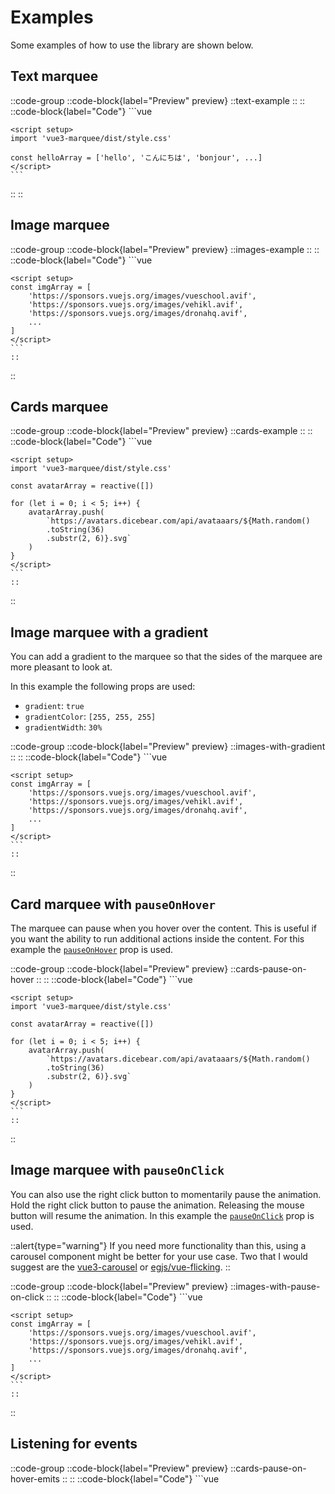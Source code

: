 # Examples

Some examples of how to use the library are shown below.

## Text marquee 

::code-group
   ::code-block{label="Preview" preview}
    ::text-example
    ::
   ::
   ::code-block{label="Code"}
    ```vue
    <template>
        <Vue3Marquee>
            <span
                v-for="(word, index) in helloArray"
                :key="index"
            >
                {{ word }}
            </span>
        </Vue3Marquee>
    </template>

    <script setup>
    import 'vue3-marquee/dist/style.css'

    const helloArray = ['hello', 'こんにちは', 'bonjour', ...]
    </script>
    ```
   ::
::

## Image marquee

::code-group
   ::code-block{label="Preview" preview}
    ::images-example
    ::
   ::
   ::code-block{label="Code"}
    ```vue
    <template>
        <Vue3Marquee>
            <img
                v-for="img in imgArray"
                :key="img"
                :src="img"
            />
        </Vue3Marquee>
    </template>

    <script setup>
    const imgArray = [
        'https://sponsors.vuejs.org/images/vueschool.avif',
        'https://sponsors.vuejs.org/images/vehikl.avif',
        'https://sponsors.vuejs.org/images/dronahq.avif',
        ...
    ]
    </script>
    ```
    ::
::

## Cards marquee

::code-group
   ::code-block{label="Preview" preview}
    ::cards-example
    ::
   ::
   ::code-block{label="Code"}
    ```vue
    <template>
        <Vue3Marquee>
            <div class="card" v-for="avatar in avatarArray" :key="avatar">
                <img :src="avatar" />
                <p>
                    Lorem ipsum dolor sit amet, consectetur adipiscing elit, sed do eiusmod
                    tempor incididunt ut labore et dolore magna aliqua.
                </p>
            </div>
        </Vue3Marquee>
    </template>

    <script setup>
    import 'vue3-marquee/dist/style.css'

    const avatarArray = reactive([])

    for (let i = 0; i < 5; i++) {
        avatarArray.push(
            `https://avatars.dicebear.com/api/avataaars/${Math.random()
            .toString(36)
            .substr(2, 6)}.svg`
        )
    }
    </script>
    ```
    ::
::

## Image marquee with a gradient

You can add a gradient to the marquee so that the sides of the marquee are more pleasant to look at.

In this example the following props are used:

- `gradient`: `true`
- `gradientColor`: `[255, 255, 255]`
- `gradientWidth`: `30%`

::code-group
   ::code-block{label="Preview" preview}
    ::images-with-gradient
    ::
   ::
   ::code-block{label="Code"}
    ```vue
    <template>
        <Vue3Marquee 
            :gradient="true"
            :gradient-color="[255, 255, 255]"
            gradient-width="30%"
        >
            <img
                v-for="img in imgArray"
                :key="img"
                :src="img"
            />
        </Vue3Marquee>
    </template>

    <script setup>
    const imgArray = [
        'https://sponsors.vuejs.org/images/vueschool.avif',
        'https://sponsors.vuejs.org/images/vehikl.avif',
        'https://sponsors.vuejs.org/images/dronahq.avif',
        ...
    ]
    </script>
    ```
    ::
::

## Card marquee with `pauseOnHover`

The marquee can pause when you hover over the content. This is useful if you want the ability to run additional actions inside the content. For this example the [`pauseOnHover`](/props#pauseonhover) prop is used.

::code-group
   ::code-block{label="Preview" preview}
    ::cards-pause-on-hover
    ::
   ::
   ::code-block{label="Code"}
    ```vue
    <template>
        <Vue3Marquee :pause-on-hover="true">
            <div class="card" v-for="avatar in avatarArray" :key="avatar">
                <img :src="avatar" />
                <p>
                    Lorem ipsum dolor sit amet, consectetur adipiscing elit, sed do eiusmod
                    tempor incididunt ut labore et dolore magna aliqua.
                </p>
            </div>
        </Vue3Marquee>
    </template>

    <script setup>
    import 'vue3-marquee/dist/style.css'

    const avatarArray = reactive([])

    for (let i = 0; i < 5; i++) {
        avatarArray.push(
            `https://avatars.dicebear.com/api/avataaars/${Math.random()
            .toString(36)
            .substr(2, 6)}.svg`
        )
    }
    </script>
    ```
    ::
::

## Image marquee with `pauseOnClick`

You can also use the right click button to momentarily pause the animation. Hold the right click button to pause the animation. Releasing the mouse button will resume the animation. In this example the [`pauseOnClick`](/props#pauseonclick) prop is used.

::alert{type="warning"}
If you need more functionality than this, using a carousel component might be better for your use case. Two that I would suggest are the [vue3-carousel](https://ismail9k.github.io/vue3-carousel/) or [egjs/vue-flicking](https://naver.github.io/egjs-flicking/).
::

::code-group
   ::code-block{label="Preview" preview}
    ::images-with-pause-on-click
    ::
   ::
   ::code-block{label="Code"}
    ```vue
    <template>
        <Vue3Marquee :pause-on-click="true">
            <img
                v-for="img in imgArray"
                :key="img"
                :src="img"
            />
        </Vue3Marquee>
    </template>

    <script setup>
    const imgArray = [
        'https://sponsors.vuejs.org/images/vueschool.avif',
        'https://sponsors.vuejs.org/images/vehikl.avif',
        'https://sponsors.vuejs.org/images/dronahq.avif',
        ...
    ]
    </script>
    ```
    ::
::

## Listening for events

::code-group
   ::code-block{label="Preview" preview}
    ::cards-pause-on-hover-emits
    ::
   ::
   ::code-block{label="Code"}
    ```vue
    <template>
        <Vue3Marquee 
            :pause-on-hover="true"
            @on-pause="playState = 'paused'"
            @on-resume="playState = 'playing'"
        >
            <div class="card" v-for="avatar in avatarArray" :key="avatar">
                <img :src="avatar" />
                <p>
                    Lorem ipsum dolor sit amet, consectetur adipiscing elit, sed do eiusmod
                    tempor incididunt ut labore et dolore magna aliqua.
                </p>
            </div>
        </Vue3Marquee>

        <p>
            This animation is {{ playState }}.
        </p>
    </template>

    <script setup>
    import 'vue3-marquee/dist/style.css'

    const playState = ref('playing')
    const avatarArray = reactive([])

    for (let i = 0; i < 5; i++) {
        avatarArray.push(
            `https://avatars.dicebear.com/api/avataaars/${Math.random()
            .toString(36)
            .substr(2, 6)}.svg`
        )
    }
    </script>
    ```
    ::
::

## Cloning content

If your marquee content is too small to take the width of the full container it will leave an empty space. 

::alert{type="warning"}
This feature is still experimental. If you have any issues with this option I would suggest you to have content that is wider than your container or make a duplicate of the content if possible.
::

::images-without-clone
::

You can use the [`clone`](/props#clone) prop to workaround this issue. With this option, `vue3-marquee` will automatically calculate the content and container widths and clone your content to fill the container completely.

::alert{type="success"}
This option is also responsive to the container width. If you resize the window, the content will be cloned again to fill the container.
::

::code-group
   ::code-block{label="Preview" preview}
    ::images-with-clone
    ::
   ::
   ::code-block{label="Code"}
    ```vue
    <template>
        <Vue3Marquee :clone="true" :duration="5" :direction="'reverse'">
            <img
                v-for="img in imgArray"
                :key="img"
                :src="img"
            />
        </Vue3Marquee>
    </template>

    <script setup>
    const imgArray = [
        'https://sponsors.vuejs.org/images/layer0.avif',
        'https://sponsors.vuejs.org/images/plaid__inc_.svg',
    ]
    </script>
    ```
    ::
::

::callout{type="warning"}
#summary
Disclaimer

#content
The logos used in these examples are only used for demo purposes. The entities represented by their logos are not endorsing this component.
::